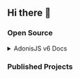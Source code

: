 ## Hi there 👋

### Open Source

<details>
  <summary>AdonisJS v6 Docs</summary>
  <ul>
<li><a href='https://github.com/adonisjs/v6-docs/pull/162'>Pull Request</a></li>
  </ul>
</details>

### Published Projects

<!--
**noahdvaughn/noahdvaughn** is a ✨ _special_ ✨ repository because its `README.md` (this file) appears on your GitHub profile.

Here are some ideas to get you started:

- 🔭 I’m currently working on ...
- 🌱 I’m currently learning ...
- 👯 I’m looking to collaborate on ...
- 🤔 I’m looking for help with ...
- 💬 Ask me about ...
- 📫 How to reach me: ...
- 😄 Pronouns: ...
- ⚡ Fun fact: ...
-->
